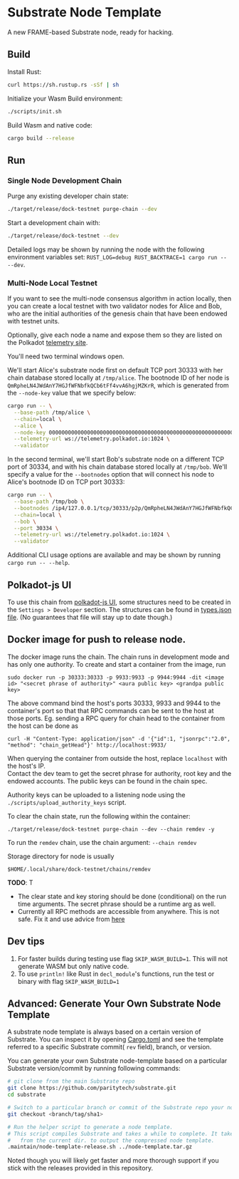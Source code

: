 # Substrate Node Template

A new FRAME-based Substrate node, ready for hacking.

## Build

Install Rust:

```bash
curl https://sh.rustup.rs -sSf | sh
```

Initialize your Wasm Build environment:

```bash
./scripts/init.sh
```

Build Wasm and native code:

```bash
cargo build --release
```

## Run

### Single Node Development Chain

Purge any existing developer chain state:

```bash
./target/release/dock-testnet purge-chain --dev
```

Start a development chain with:

```bash
./target/release/dock-testnet --dev
```

Detailed logs may be shown by running the node with the following environment variables set: `RUST_LOG=debug RUST_BACKTRACE=1 cargo run -- --dev`.

### Multi-Node Local Testnet

If you want to see the multi-node consensus algorithm in action locally, then you can create a local testnet with two validator nodes for Alice and Bob, who are the initial authorities of the genesis chain that have been endowed with testnet units.

Optionally, give each node a name and expose them so they are listed on the Polkadot [telemetry site](https://telemetry.polkadot.io/#/Local%20Testnet).

You'll need two terminal windows open.

We'll start Alice's substrate node first on default TCP port 30333 with her chain database stored locally at `/tmp/alice`. The bootnode ID of her node is `QmRpheLN4JWdAnY7HGJfWFNbfkQCb6tFf4vvA6hgjMZKrR`, which is generated from the `--node-key` value that we specify below:

```bash
cargo run -- \
  --base-path /tmp/alice \
  --chain=local \
  --alice \
  --node-key 0000000000000000000000000000000000000000000000000000000000000001 \
  --telemetry-url ws://telemetry.polkadot.io:1024 \
  --validator
```

In the second terminal, we'll start Bob's substrate node on a different TCP port of 30334, and with his chain database stored locally at `/tmp/bob`. We'll specify a value for the `--bootnodes` option that will connect his node to Alice's bootnode ID on TCP port 30333:

```bash
cargo run -- \
  --base-path /tmp/bob \
  --bootnodes /ip4/127.0.0.1/tcp/30333/p2p/QmRpheLN4JWdAnY7HGJfWFNbfkQCb6tFf4vvA6hgjMZKrR \
  --chain=local \
  --bob \
  --port 30334 \
  --telemetry-url ws://telemetry.polkadot.io:1024 \
  --validator
```

Additional CLI usage options are available and may be shown by running `cargo run -- --help`.

## Polkadot-js UI

To use this chain from [polkadot-js UI](https://polkadot.js.org/apps), some structures need to be created in the `Settings > Developer` section. 
The structures can be found in [types.json file](https://github.com/docknetwork/client-sdk/blob/master/src/types.json). (No guarantees that file
will stay up to date though.)

## Docker image for push to release node.

The docker image runs the chain. The chain runs in development mode and has only one authority.
To create and start a container from the image, run

```
sudo docker run -p 30333:30333 -p 9933:9933 -p 9944:9944 -dit <image id> "<secret phrase of authority>" <aura public key> <grandpa public key>
```

The above command bind the host's ports 30333, 9933 and 9944 to the container's port so that that RPC commands can be sent 
to the host at those ports. Eg. sending a RPC query for chain head to the container from the host can be done as

```
curl -H "Content-Type: application/json" -d '{"id":1, "jsonrpc":"2.0", "method": "chain_getHead"}' http://localhost:9933/
```

When querying the container from outside the host, replace `localhost` with the host's IP.  
Contact the dev team to get the secret phrase for authority, root key and the endowed accounts. The public keys can be found in the chain spec.

Authority keys can be uploaded to a listening node using the `./scripts/upload_authority_keys` script.

To clear the chain state, run the following within the container:

```
./target/release/dock-testnet purge-chain --dev --chain remdev -y
```

To run the `remdev` chain, use the chain argument: `--chain remdev`

Storage directory for node is usually

```
$HOME/.local/share/dock-testnet/chains/remdev
``` 

**TODO**: T
- The clear state and key storing should be done (conditional) on the run time arguments. The secret phrase should be a runtime arg as well.
- Currently all RPC methods are accessible from anywhere. This is not safe. Fix it and use advice from [here](https://github.com/paritytech/substrate/wiki/Public-RPC)

## Dev tips
1. For faster builds during testing use flag `SKIP_WASM_BUILD=1`. This will not generate WASM but only native code. 
1. To use `println!` like Rust in `decl_module`'s functions, run the test or binary with flag `SKIP_WASM_BUILD=1` 

## Advanced: Generate Your Own Substrate Node Template

A substrate node template is always based on a certain version of Substrate. You can inspect it by
opening [Cargo.toml](Cargo.toml) and see the template referred to a specific Substrate commit(
`rev` field), branch, or version.

You can generate your own Substrate node-template based on a particular Substrate
version/commit by running following commands:

```bash
# git clone from the main Substrate repo
git clone https://github.com/paritytech/substrate.git
cd substrate

# Switch to a particular branch or commit of the Substrate repo your node-template based on
git checkout <branch/tag/sha1>

# Run the helper script to generate a node template.
# This script compiles Substrate and takes a while to complete. It takes a relative file path
#   from the current dir. to output the compressed node template.
.maintain/node-template-release.sh ../node-template.tar.gz
```

Noted though you will likely get faster and more thorough support if you stick with the releases
provided in this repository.

